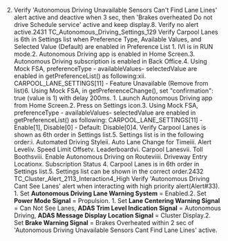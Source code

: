 2. Verify 'Autonomous Driving Unavailable Sensors Can't Find Lane Lines' alert active and deactive when 3 sec, then 'Brakes overheated Do not drive Schedule service' active and keep display.8. Verify no alert active.2431 TC_Autonomous_Driving_Settings_129 Verify Carpool Lanes is 6th in Settings list when Preference Type, Available Values, and Selected Value (Default) are enabled in Preference List 1. IVI is in RUN mode.2. Autonomous Driving app is enabled in Home Screen.3. Autonomous Driving subscription is enabled in Back Office.4. Using Mock FSA, preferenceType - availableValues- selectedValue are enabled in getPreferenceList() as following:xii. CARPOOL_LANE_SETTINGS[11] - Feature Unavailable (Remove from list)6. Using Mock FSA, in getPreferenceChange(), set "confirmation": true (value is 1) with delay 200ms. 1. Launch Autonomous Driving app from Home Screen.2. Press on Settings icon.3. Using Mock FSA, preferenceType - availableValues- selectedValue are enabled in getPreferenceList() as following: CARPOOL_LANE_SETTINGS[11] - Enable[1], Disable[0] - Default: Disable[0]4. Verify Carpool Lanes is shown as 6th order in Settings list.5. Settings list is in the following order:i. Automated Driving Styleii. Auto Lane Change for Timeiii. Alert Leveliv. Speed Limit Offsetv. Leaderboardvi. Carpool Lanesvii. Toll Boothsviii. Enable Autonomous Driving on Routeviiii. Driveway Entry Locationx. Subscription Status 4. Carpool Lanes is in 6th order in Settings list.5. Settings list can be shown in the correct order.2432 TC_Cluster_Alert_2113_Interaction4_High Verify 'Autonomous Driving Cant See Lanes' alert when interacting with high priority alert(Alert#33). 1. Set **Autonomous Driving Lane Warning System** = Enabled.2. Set **Power Mode Signal** = Propulsion. 1. Set **Lane Centering Warning Signal** = Can Not See Lanes, **ADAS Trim Level Indication Signal** = Autonomous Driving, **ADAS Message Display Location Signal** = Cluster Display.2. Set **Brake Warning Signal** = Brakes Overheated within 2 sec of 'Autonomous Driving Unavailable Sensors Cant Find Lane Lines' active.